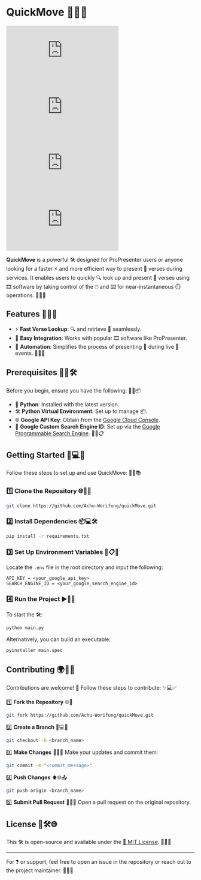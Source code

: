 # QuickMove 🎉✨🌟

![GitHub repo size](https://img.shields.io/github/repo-size/scottydocs/README-template.md)
![GitHub contributors](https://img.shields.io/github/contributors/scottydocs/README-template.md)
![GitHub stars](https://img.shields.io/github/stars/scottydocs/README-template.md?style=social)
![GitHub forks](https://img.shields.io/github/forks/scottydocs/README-template.md?style=social)

**QuickMove** is a powerful 🛠️ designed for ProPresenter users or anyone looking for a faster ⚡ and more efficient way to present 📖 verses during services. It enables users to quickly 🔍 look up and present 📖 verses using 🎞️ software by taking control of the 🖱️ and ⌨️ for near-instantaneous ⏱️ operations. 🌟✨🔥

## Features 🎯💡✅
- ⚡ **Fast Verse Lookup**: 🔍 and retrieve 📖 seamlessly.
- 🔗 **Easy Integration**: Works with popular 🎞️ software like ProPresenter.
- 🤖 **Automation**: Simplifies the process of presenting 📖 during live 🎤 events. 🚀💬🎵

## Prerequisites 📝🔧🛠️
Before you begin, ensure you have the following: 🎯✨📦

- 🐍 **Python**: Installed with the latest version.
- 🛠️ **Python Virtual Environment**: Set up to manage 📦.
- 🌐 **Google API Key**: Obtain from the [Google Cloud Console](https://console.cloud.google.com/).
- 🔎 **Google Custom Search Engine ID**: Set up via the [Google Programmable Search Engine](https://programmablesearchengine.google.com/about/). 🌟🔑📋

## Getting Started 🚀💻🎉
Follow these steps to set up and use QuickMove: 🌟✨📚

### 1️⃣ Clone the Repository 🌐📂🔧
```bash
git clone https://github.com/Achu-Worifung/quickMove.git
```

### 2️⃣ Install Dependencies 📦💻🛠️
```bash
pip install -r requirements.txt
```

### 3️⃣ Set Up Environment Variables 🔐📋🌟
Locate the `.env` file in the root directory and input the following:
```
API_KEY = <your_google_api_key>
SEARCH_ENGINE_ID = <your_google_search_engine_id>
```

### 4️⃣ Run the Project ▶️🔧🎉
To start the 🛠️:
```bash
python main.py
```

Alternatively, you can build an executable:
```bash
pyinstaller main.spec
```

## Contributing 🌍🤝💡
Contributions are welcome! 🎉 Follow these steps to contribute: ✨💻✅

1️⃣ **Fork the Repository** 🌐📂
   ```bash
   git fork https://github.com/Achu-Worifung/quickMove.git
   ```

2️⃣ **Create a Branch** 🌱💻🔧
   ```bash
   git checkout -b <branch_name>
   ```

3️⃣ **Make Changes** 🔄✨💡
   Make your updates and commit them:
   ```bash
   git commit -m "<commit_message>"
   ```

4️⃣ **Push Changes** ⬆️🌐📤
   ```bash
   git push origin <branch_name>
   ```

5️⃣ **Submit Pull Request** 📨✨✅
   Open a pull request on the original repository.

## License 📜🛠️🌐
This 🛠️ is open-source and available under the [📜 MIT License](LICENSE). 🌟✨📘

---
For ❓ or support, feel free to open an issue in the repository or reach out to the project maintainer. 💬✨📞

